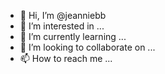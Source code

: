 - 👋 Hi, I’m @jeanniebb
- 👀 I’m interested in ...
- 🌱 I’m currently learning ...
- 💞️ I’m looking to collaborate on ...
- 📫 How to reach me ...

<!---
jeanniebb/jeanniebb is a ✨ special ✨ repository because its `README.md` (this file) appears on your GitHub profile.
You can click the Preview link to take a look at your changes.
--->
